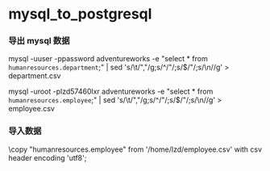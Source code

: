 # mysql_to_postgresql

### 导出 mysql 数据
mysql -uuser -ppassword  adventureworks -e "select * from `humanresources.department`;" | sed 's/\t/","/g;s/^/"/;s/$/"/;s/\n//g' > department.csv


mysql -uroot -plzd57460lxr  adventureworks -e "select * from `humanresources.employee`;" | sed 's/\t/","/g;s/^/"/;s/$/"/;s/\n//g' > employee.csv



### 导入数据
\copy "humanresources.employee" from '/home/lzd/employee.csv' with csv header encoding 'utf8';
